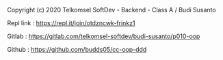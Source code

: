 Copyright (c) 2020 Telkomsel SoftDev - Backend - Class A / Budi Susanto

Repl link : https://repl.it/join/otdzncwk-frinkz1


Gitlab : https://gitlab.com/telkomsel-softdev/budi-susanto/p010-oop

Github : https://github.com/budds05/cc-oop-ddd
